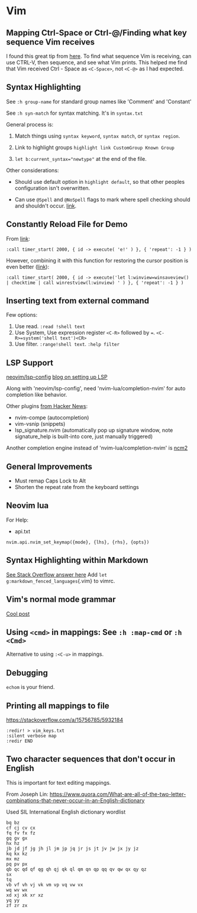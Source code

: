 # Vim

## Mapping Ctrl-Space or Ctrl-@/Finding what key sequence Vim receives

I found this great tip from [here](https://www.reddit.com/r/vim/comments/dn7dtb/how_to_rebind_ctrlspace_in_vim_running_inside/).
To find what sequence Vim is receiving, can use CTRL-V, then sequence,
and see what Vim prints. This helped me find that Vim received Ctrl -
Space as `<C-Space>`, not `<C-@>` as I had expected.



## Syntax Highlighting

See `:h group-name` for standard group names like 'Comment' and
'Constant'

See `:h syn-match` for syntax matching. It's in `syntax.txt`

General process is:

1. Match things using `syntax keyword`, `syntax match`, or `syntax
   region`.

2. Link to highlight groups `highlight link CustomGroup Known Group`

3. `let b:current_syntax="newtype"` at the end of the file.


Other considerations:

- Should use default option in `highlight default`, so that other
  peoples configuration isn't overwritten.

- Can use `@Spell` and `@NoSpell` flags to mark where spell checking
  should and shouldn't occur. [link](https://unix.stackexchange.com/a/31155/296724).


## Constantly Reload File for Demo

From [link](https://www.reddit.com/r/vim/comments/ktd2kw/run_a_vim_command_in_loop_each_n_seconds/):

```vim
:call timer_start( 2000, { id -> execute( 'e!' ) }, { 'repeat': -1 } )
```

However, combining it with this function for restoring the cursor
position is even better ([link](https://stackoverflow.com/a/50476532/5932184)):

```vim
:call timer_start( 2000, { id -> execute('let l:winview=winsaveview() | checktime | call winrestview(l:winview) ' ) }, { 'repeat': -1 } )
```

## Inserting text from external command

Few options:

1. Use read. `:read !shell text`
2. Use System, Use expression register `<C-R>` followed by `=`.
    `<C-R>=system('shell text')<CR>`
3. Use filter. `:range!shell text`. `:help filter`

## LSP Support

[neovim/lsp-config](https://github.com/neovim/nvim-lspconfig)
[blog on setting up LSP](https://www.chrisatmachine.com/Neovim/27-native-lsp/)

Along with 'neovim/lsp-config', need 'nvim-lua/completion-nvim' for auto
completion like behavior.

Other plugins [from Hacker News](https://news.ycombinator.com/item?id=27713358):

* nvim-compe (autocompletion)
* vim-vsnip (snippets)
* lsp_signature.nvim (automatically pop up signature window, note signature_help is built-into core, just manually triggered)

Another completion engine instead of 'nvim-lua/completion-nvim' is
[ncm2](https://github.com/ncm2/ncm2)

## General Improvements

- Must remap Caps Lock to Alt
- Shorten the repeat rate from the keyboard settings

## Neovim lua

For Help:
- api.txt

```vim
nvim.api.nvim_set_keymap({mode}, {lhs}, {rhs}, {opts})
```

## Syntax Highlighting within Markdown

[See Stack Overflow answer here](https://vi.stackexchange.com/questions/23215/how-to-use-code-highlighting-and-checking-in-markdown)
Add `let g:markdown_fenced_languages`{.vim} to vimrc.

## Vim's normal mode grammar

[Cool post](https://gist.github.com/countvajhula/0721a5fc40f2124097652071bb9f97fb)


## Using `<cmd>` in mappings: See `:h :map-cmd` or `:h <Cmd>`
Alternative to using `:<C-u>` in mappings.


## Debugging

`echom` is your friend.

## Printing all mappings to file

<https://stackoverflow.com/a/15756785/5932184>

```
:redir! > vim_keys.txt
:silent verbose map
:redir END
```


## Two character sequences that don't occur in English

This is important for text editing mappings.

From Joseph Lin: <https://www.quora.com/What-are-all-of-the-two-letter-combinations-that-never-occur-in-an-English-dictionary>

Used SIL International English dictionary wordlist

```
bq bz
cf cj cv cx
fq fv fx fz
gq gv gx
hx hz
jb jd jf jg jh jl jm jp jq jr js jt jv jw jx jy jz
kq kx kz
mx mz
pq pv px
qb qc qd qf qg qh qj qk ql qm qn qp qq qv qw qx qy qz
sx
tq
vb vf vh vj vk vm vp vq vw vx
wq wv wx
xd xj xk xr xz
yq yy
zf zr zx
```
